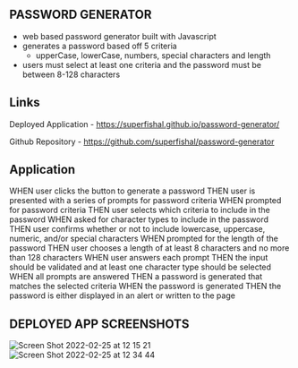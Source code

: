 ## PASSWORD GENERATOR

- web based password generator built with Javascript
- generates a password based off 5 criteria
  - upperCase, lowerCase, numbers, special characters and length
- users must select at least one criteria and the password must be between 8-128 characters

## Links

Deployed Application - https://superfishal.github.io/password-generator/

Github Repository - https://github.com/superfishal/password-generator

## Application

WHEN user clicks the button to generate a password
THEN user is presented with a series of prompts for password criteria
WHEN prompted for password criteria
THEN user selects which criteria to include in the password
WHEN asked for character types to include in the password
THEN user confirms whether or not to include lowercase, uppercase, numeric, and/or special characters
WHEN prompted for the length of the password
THEN user chooses a length of at least 8 characters and no more than 128 characters
WHEN user answers each prompt
THEN the input should be validated and at least one character type should be selected
WHEN all prompts are answered
THEN a password is generated that matches the selected criteria
WHEN the password is generated
THEN the password is either displayed in an alert or written to the page


## DEPLOYED APP SCREENSHOTS

![Screen Shot 2022-02-25 at 12 15 21](https://user-images.githubusercontent.com/97133716/155803178-82c3fc15-4406-4b93-b1ac-e61f0d90099c.png)
![Screen Shot 2022-02-25 at 12 34 44](https://user-images.githubusercontent.com/97133716/155803181-e9eb1a97-99e0-422c-a277-6ff29e855b7f.png)
